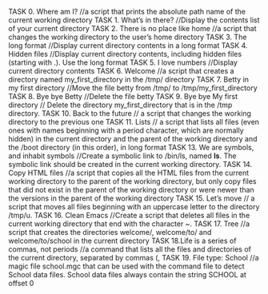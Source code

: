 TASK 0. Where am I? //a script that prints the absolute path name of the current working directory
TASK 1. What’s in there? //Display the contents list of your current directory
TASK 2. There is no place like home //a script that changes the working directory to the user’s home directory
TASK 3. The long format //Display current directory contents in a long format
TASK 4. Hidden files //Display current directory contents, including hidden files (starting with .). Use the long format
TASK 5. I love numbers //Display current directory contents
TASK 6. Welcome //a script that creates a directory named my_first_directory in the /tmp/ directory
TASK 7. Betty in my first directory //Move the file betty from /tmp/ to /tmp/my_first_directory
TASK 8. Bye bye Betty //Delete the file betty
TASK 9. Bye bye My first directory // Delete the directory my_first_directory that is in the /tmp directory.
TASK 10. Back to the future // a script that changes the working directory to the previous one
TASK 11. Lists // a script that lists all files (even ones with names beginning with a period character, which are normally hidden) in the current directory and the parent of the working directory and the /boot directory (in this order), in long format
TASK 13. We are symbols, and inhabit symbols //Create a symbolic link to /bin/ls, named __ls__. The symbolic link should be created in the current working directory.
TASK 14. Copy HTML files //a script that copies all the HTML files from the current working directory to the parent of the working directory, but only copy files that did not exist in the parent of the working directory or were newer than the versions in the parent of the working directory
TASK 15. Let’s move // a script that moves all files beginning with an uppercase letter to the directory /tmp/u.
TASK 16. Clean Emacs //Create a script that deletes all files in the current working directory that end with the character ~.
TASK 17. Tree //a script that creates the directories welcome/, welcome/to/ and welcome/to/school in the current directory
TASK 18.Life is a series of commas, not periods //a command that lists all the files and directories of the current directory, separated by commas (,
TASK 19. File type: School //a magic file school.mgc that can be used with the command file to detect School data files. School data files always contain the string SCHOOL at offset 0
